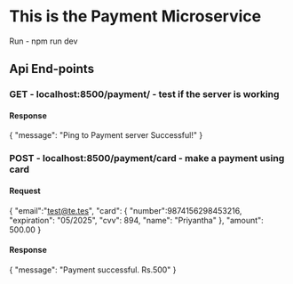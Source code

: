 # This is the Payment Microservice

Run - npm run dev

## Api End-points

### GET - localhost:8500/payment/ - test if the server is working

#### Response
{
    "message": "Ping to Payment server Successful!"
}


### POST - localhost:8500/payment/card - make a payment using card

#### Request
{
    "email":"test@te.tes",
    "card": {
        "number":9874156298453216,
        "expiration": "05/2025",
        "cvv": 894,
        "name": "Priyantha"
    },
    "amount": 500.00
}

#### Response
{
    "message": "Payment successful. Rs.500"
}